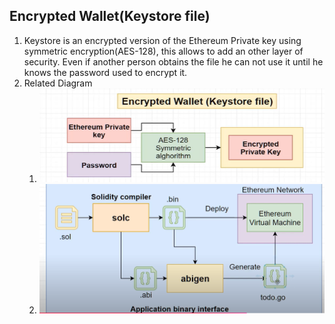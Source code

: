 ## Encrypted Wallet(Keystore file)

1. Keystore is an encrypted version of the Ethereum Private key using symmetric encryption(AES-128), this allows to add an other layer of security.  Even if another person obtains the file he can not use it until he knows the password used to encrypt it.
2. Related Diagram 
   1. <img src="image/Encrypted Wallet.png" width="500" height="150" />
   2. ![alt text](image.png)
